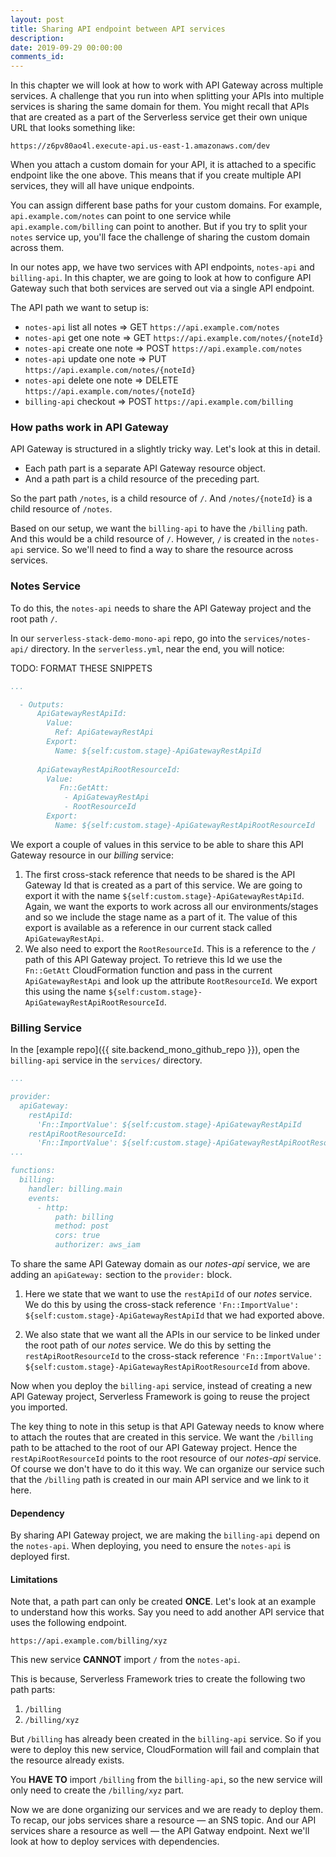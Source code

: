 ```yaml
---
layout: post
title: Sharing API endpoint between API services
description: 
date: 2019-09-29 00:00:00
comments_id: 
---
```


In this chapter we will look at how to work with API Gateway across multiple services. A challenge that you run into when splitting your APIs into multiple services is sharing the same domain for them. You might recall that APIs that are created as a part of the Serverless service get their own unique URL that looks something like:

```
https://z6pv80ao4l.execute-api.us-east-1.amazonaws.com/dev
```

When you attach a custom domain for your API, it is attached to a specific endpoint like the one above. This means that if you create multiple API services, they will all have unique endpoints.

You can assign different base paths for your custom domains. For example, `api.example.com/notes` can point to one service while `api.example.com/billing` can point to another. But if you try to split your `notes` service up, you'll face the challenge of sharing the custom domain across them.

In our notes app, we have two services with API endpoints, `notes-api` and `billing-api`. In this chapter, we are going to look at how to configure API Gateway such that both services are served out via a single API endpoint.

The API path we want to setup is:

- `notes-api` list all notes ⇒ GET `https://api.example.com/notes`
- `notes-api` get one note ⇒ GET `https://api.example.com/notes/{noteId}`
- `notes-api` create one note ⇒ POST `https://api.example.com/notes`
- `notes-api` update one note ⇒ PUT `https://api.example.com/notes/{noteId}`
- `notes-api` delete one note ⇒ DELETE `https://api.example.com/notes/{noteId}`
- `billing-api` checkout ⇒ POST `https://api.example.com/billing`

### How paths work in API Gateway

API Gateway is structured in a slightly tricky way. Let's look at this in detail.

- Each path part is a separate API Gateway resource object.
- And a path part is a child resource of the preceding part.

So the part path `/notes`, is a child resource of `/`. And `/notes/{noteId}` is a child resource of `/notes`.

Based on our setup, we want the `billing-api` to have the `/billing` path. And this would be a child resource of `/`. However, `/` is created in the `notes-api` service. So we'll need to find a way to share the resource across services.

### Notes Service

To do this, the `notes-api` needs to share the API Gateway project and the root path `/`.

In our `serverless-stack-demo-mono-api` repo, go into the `services/notes-api/` directory. In the `serverless.yml`, near the end, you will notice:

TODO: FORMAT THESE SNIPPETS

``` yml
...

  - Outputs:
      ApiGatewayRestApiId:
        Value:
          Ref: ApiGatewayRestApi
        Export:
          Name: ${self:custom.stage}-ApiGatewayRestApiId
    
      ApiGatewayRestApiRootResourceId:
        Value:
           Fn::GetAtt:
            - ApiGatewayRestApi
            - RootResourceId 
        Export:
          Name: ${self:custom.stage}-ApiGatewayRestApiRootResourceId
```

We export a couple of values in this service to be able to share this API Gateway resource in our _billing_ service:

  1. The first cross-stack reference that needs to be shared is the API Gateway Id that is created as a part of this service. We are going to export it with the name `${self:custom.stage}-ApiGatewayRestApiId`. Again, we want the exports to work across all our environments/stages and so we include the stage name as a part of it. The value of this export is available as a reference in our current stack called `ApiGatewayRestApi`.
  2. We also need to export the `RootResourceId`. This is a reference to the `/` path of this API Gateway project. To retrieve this Id we use the `Fn::GetAtt` CloudFormation function and pass in the current `ApiGatewayRestApi` and look up the attribute `RootResourceId`. We export this using the name `${self:custom.stage}-ApiGatewayRestApiRootResourceId`.

### Billing Service

In the [example repo]({{ site.backend_mono_github_repo }}), open the `billing-api` service in the `services/` directory.

``` yml
...

provider:
  apiGateway:
    restApiId:
      'Fn::ImportValue': ${self:custom.stage}-ApiGatewayRestApiId
    restApiRootResourceId:
      'Fn::ImportValue': ${self:custom.stage}-ApiGatewayRestApiRootResourceId
...

functions:
  billing:
    handler: billing.main
    events:
      - http:
          path: billing
          method: post
          cors: true
          authorizer: aws_iam
```

To share the same API Gateway domain as our _notes-api_ service, we are adding an `apiGateway:` section to the `provider:` block.

  1. Here we state that we want to use the `restApiId` of our _notes_ service. We do this by using the cross-stack reference `'Fn::ImportValue': ${self:custom.stage}-ApiGatewayRestApiId` that we had exported above.

  2. We also state that we want all the APIs in our service to be linked under the root path of our _notes_ service. We do this by setting the `restApiRootResourceId` to the cross-stack reference `'Fn::ImportValue': ${self:custom.stage}-ApiGatewayRestApiRootResourceId` from above.

Now when you deploy the `billing-api` service, instead of creating a new API Gateway project, Serverless Framework is going to reuse the project you imported.

The key thing to note in this setup is that API Gateway needs to know where to attach the routes that are created in this service. We want the `/billing` path to be attached to the root of our API Gateway project. Hence the `restApiRootResourceId` points to the root resource of our _notes-api_ service. Of course we don't have to do it this way. We can organize our service such that the `/billing` path is created in our main API service and we link to it here.

#### Dependency

By sharing API Gateway project, we are making the `billing-api` depend on the `notes-api`. When deploying, you need to ensure the `notes-api` is deployed first.

#### Limitations

Note that, a path part can only be created **ONCE**. Let's look at an example to understand how this works. Say you need to add another API service that uses the following endpoint.

```
https://api.example.com/billing/xyz
```

This new service **CANNOT** import `/` from the `notes-api`.

This is because, Serverless Framework tries to create the following two path parts:

1. `/billing`
2. `/billing/xyz`

But `/billing` has already been created in the `billing-api` service. So if you were to deploy this new service, CloudFormation will fail and complain that the resource already exists.

You **HAVE TO** import `/billing` from the `billing-api`, so the new service will only need to create the `/billing/xyz` part.

Now we are done organizing our services and we are ready to deploy them. To recap, our jobs services share a resource — an SNS topic. And our API services share a resource as well — the API Gatway endpoint. Next we'll look at how to deploy services with dependencies.
